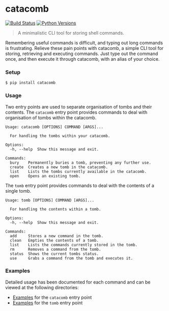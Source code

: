 # catacomb

[![Build Status](https://travis-ci.org/mitchjeitani/catacomb.svg?branch=develop)](https://travis-ci.org/mitchjeitani/catacomb)
[![Python Versions](https://img.shields.io/badge/python-3.4,%203.5,%203.6-blue.svg)](https://travis-ci.org/mitchjeitani/catacomb)

> A minimalistic CLI tool for storing shell commands.

Remembering useful commands is difficult, and typing out long commands is frustrating. Relieve these pain points with catacomb, a simple CLI tool for storing, retrieving and executing commands. Just type out the command once, and then execute it through catacomb, with an alias of your choice.

### Setup

```
$ pip install catacomb
```

### Usage

Two entry points are used to separate organisation of tombs and their contents. The `catacomb` entry point provides commands to deal with organisation of tombs within the catacomb.

```
Usage: catacomb [OPTIONS] COMMAND [ARGS]...

  For handling the tombs within your catacomb.

Options:
  -h, --help  Show this message and exit.

Commands:
  bury    Permanently buries a tomb, preventing any further use.
  create  Creates a new tomb in the catacomb.
  list    Lists the tombs currently available in the catacomb.
  open    Opens an existing tomb.
```

The `tomb` entry point provides commands to deal with the contents of a single tomb.

```
Usage: tomb [OPTIONS] COMMAND [ARGS]...

  For handling the contents within a tomb.

Options:
  -h, --help  Show this message and exit.

Commands:
  add     Stores a new command in the tomb.
  clean   Empties the contents of a tomb.
  list    Lists the commands currently stored in the tomb.
  rm      Removes a command from the tomb.
  status  Shows the current tombs status.
  use     Grabs a command from the tomb and executes it.
```

### Examples

Detailed usage has been documented for each command and can be viewed at the following directories:

* [Examples](examples/catacomb) for the `catacomb` entry point
* [Examples](examples/tomb) for the `tomb` entry point
